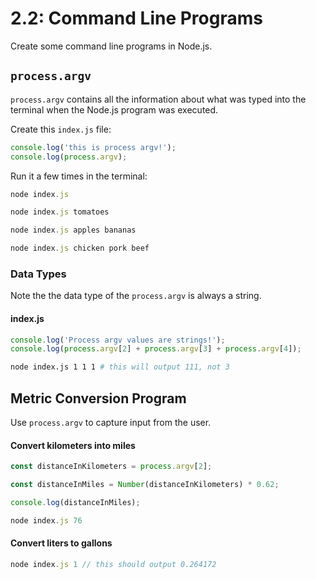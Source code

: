 # 2.2: Command Line Programs

Create some command line programs in Node.js.

## `process.argv`

`process.argv` contains all the information about what was typed into the terminal when the Node.js program was executed.

Create this `index.js` file:

```javascript
console.log('this is process argv!');
console.log(process.argv);
```

Run it a few times in the terminal:

```javascript
node index.js
```

```javascript
node index.js tomatoes
```

```javascript
node index.js apples bananas
```

```javascript
node index.js chicken pork beef
```

### Data Types

Note the the data type of the `process.argv` is always a string.

#### index.js

```javascript
console.log('Process argv values are strings!');
console.log(process.argv[2] + process.argv[3] + process.argv[4]);
```

```bash
node index.js 1 1 1 # this will output 111, not 3
```

## Metric Conversion Program

Use `process.argv` to capture input from the user.

#### Convert kilometers into miles

```javascript
const distanceInKilometers = process.argv[2];

const distanceInMiles = Number(distanceInKilometers) * 0.62;

console.log(distanceInMiles);
```

```javascript
node index.js 76
```

#### Convert liters to gallons

```javascript
node index.js 1 // this should output 0.264172
```

